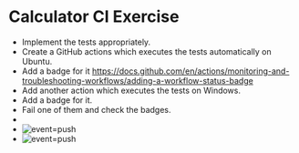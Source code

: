 # Calculator CI Exercise

- Implement the tests appropriately.
- Create a GitHub actions which executes the tests automatically on Ubuntu.
- Add a badge for it https://docs.github.com/en/actions/monitoring-and-troubleshooting-workflows/adding-a-workflow-status-badge
- Add another action which executes the tests on Windows.
- Add a badge for it.
- Fail one of them and check the badges.
- 
-   ![event=push](https://github.com/Codersbay-Java/exercise-09-ci-Zockaholika/actions/workflows/ubuntu-run-tests.yml/badge.svg?event=push)
-   ![event=push](https://github.com/Codersbay-Java/exercise-09-ci-Zockaholika/actions/workflows/windows-run-tests.yml/badge.svg?event=push)